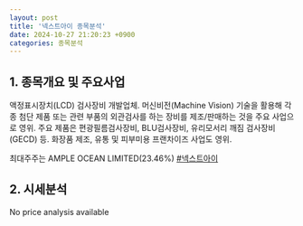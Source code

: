 ```yaml
---
layout: post
title: '넥스트아이 종목분석'
date: 2024-10-27 21:20:23 +0900
categories: 종목분석
---
```


## 1. 종목개요 및 주요사업

액정표시장치(LCD) 검사장비 개발업체. 머신비전(Machine Vision) 기술을 활용해 각종 첨단 제품 또는 관련 부품의 외관검사를 하는 장비를 제조/판매하는 것을 주요 사업으로 영위. 주요 제품은 편광필름검사장비, BLU검사장비, 유리모서리 깨짐 검사장비(GECD) 등. 화장품 제조, 유통 및 피부미용 프랜차이즈 사업도 영위.

최대주주는 AMPLE OCEAN LIMITED(23.46%)
[#넥스트아이](#)

## 2. 시세분석

No price analysis available
